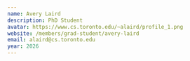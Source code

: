```yaml
---
name: Avery Laird
description: PhD Student
avatar: https://www.cs.toronto.edu/~alaird/profile_1.png
website: /members/grad-student/avery-laird
email: alaird@cs.toronto.edu
year: 2026
---
```

